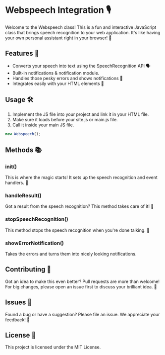 # Webspeech Integration 🎙️

Welcome to the Webspeech class! This is a fun and interactive JavaScript class that brings speech recognition to your web application. It's like having your own personal assistant right in your browser! 🎉

## Features 🚀

- Converts your speech into text using the SpeechRecognition API 🗣️
- Built-in notifications & notification module.
- Handles those pesky errors and shows notifications 🚨
- Integrates easily with your HTML elements 🎈

## Usage 🛠️

1. Implement the JS file into your project and link it in your HTML file.
2. Make sure it loads before your site.js or main.js file.
3. Call it inside your main JS file.

```javascript
new Webspeech();
```

## Methods 📚

### init()

This is where the magic starts! It sets up the speech recognition and event handlers. 🎩

### handleResult()

Got a result from the speech recognition? This method takes care of it! 📝

### stopSpeechRecognition()

This method stops the speech recognition when you're done talking. 🛑

### showErrorNotification()

Takes the errors and turns them into nicely looking notifications.

## Contributing 🤝

Got an idea to make this even better? Pull requests are more than welcome! For big changes, please open an issue first to discuss your brilliant idea. 🧠

## Issues 🐛

Found a bug or have a suggestion? Please file an issue. We appreciate your feedback! 🙏

## License 📄

This project is licensed under the MIT License.
